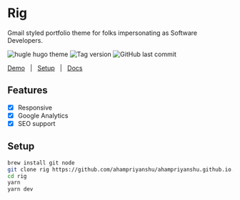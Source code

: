 # Rig
Gmail styled portfolio theme for folks impersonating as Software Developers.

![hugle hugo theme](https://img.shields.io/github/license/ahampriyanshu/ahampriyanshu.github.io)
![Tag version](https://img.shields.io/github/v/tag/ahampriyanshu/ahampriyanshu.github.io)
![GitHub last commit](https://img.shields.io/github/last-commit/ahampriyanshu/ahampriyanshu.github.io/main)

[Demo](https://ahampriyanshu.com) &nbsp; | &nbsp; [Setup](./##Usage) &nbsp; | &nbsp; [Docs](https://ahampriyanshu.com)

## Features

- [x] Responsive
- [x] Google Analytics
- [x] SEO support

## Setup
```bash
brew install git node
git clone rig https://github.com/ahampriyanshu/ahampriyanshu.github.io.git
cd rig
yarn
yarn dev
```